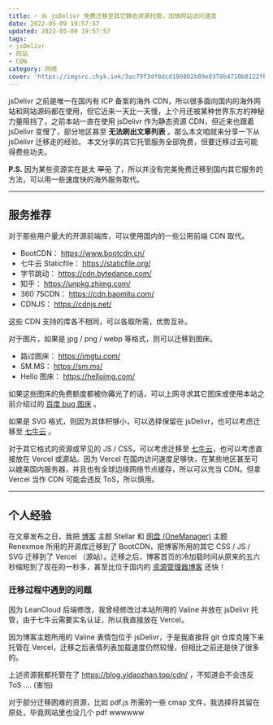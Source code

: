 ```yaml
---
title: ⚡ 从 jsDelivr 免费迁移至其它静态资源托管，加快网站访问速度
date: 2022-05-09 19:57:57
updated: 2022-05-09 19:57:57
tags:
- jsDelivr
- 网站
- CDN
category: 网络
cover: 'https://imgsrc.chyk.ink/3ac79f3df8dcd100802b89e0378b4710b8122fbf.webp'
---
```


jsDelivr 之前是唯一在国内有 ICP 备案的海外 CDN，所以很多面向国内的海外网站和网站源码都在使用，但它近来一天比一天慢，上个月还被某种世界东方的神秘力量阻挡了，之前本站一直在使用 jsDelivr 作为静态资源 CDN，但近来也跟着 jsDelivr 变慢了，部分地区甚至 **无法刷出文章列表** 。那么本文咱就来分享一下从 jsDelivr 迁移走的经验。
本文分享的其它托管服务全部免费，但要迁移过去可能得费些功夫。

**P.S.** 因为某些资源实在是太 ~~罕见~~ 了，所以并没有完美免费迁移到国内其它服务的方法，可以用一些速度快的海外服务取代。

---

## 服务推荐

对于那些用户量大的开源前端库，可以使用国内的一些公用前端 CDN 取代。

- BootCDN： https://www.bootcdn.cn/
- 七牛云 Staticfile： https://staticfile.org/
- 字节跳动： https://cdn.bytedance.com/
- 知乎： https://unpkg.zhimg.com/
- 360 75CDN： https://cdn.baomitu.com/
- CDNJS： https://cdnjs.net/

这些 CDN 支持的库各不相同，可以各取所需，优势互补。

对于图片，如果是 jpg / png / webp 等格式，则可以迁移到图床。

- 路过图床： https://imgtu.com/
- SM.MS： https://sm.ms/
- Hello 图床： https://helloimg.com/

如果这些图床的免费额度都被你薅光了的话，可以上网寻求其它图床或使用本站之前介绍过的 [百度 bug 图床](/2022/03/16/baidu-picbed/) 。

如果是 SVG 格式，则因为其体积够小，可以选择保留在 jsDelivr，也可以考虑迁移至 [七牛云](https://www.qiniu.com/) 。

对于其它格式的资源或罕见的 JS / CSS，可以考虑迁移至 [七牛云](https://www.qiniu.com/)，也可以考虑直接放在 Vercel 或源站。因为 Vercel 在国内访问速度足够快，在某些地区甚至可以媲美国内服务器，并且也有全球边缘网络节点缓存，所以可以充当 CDN。但拿 Vercel 当作 CDN 可能会违反 ToS，所以慎用。

---

## 个人经验

在文章发布之日，我把 [博客](https://blog.yidaozhan.top/) 主题 Stellar 和 [网盘 (OneManager)](https://pan.yidaozhan.top/) 主题 Renexmoe 所用的开源库迁移到了 BootCDN，把博客所用的其它 CSS / JS / SVG 迁移到了 Vercel （源站）。迁移之后，博客首页的冷加载时间从原来的五六秒缩短到了现在的一秒多，甚至比位于国内的 [资源管理器博客](https://zyglq.cn) 还快！

### 迁移过程中遇到的问题

因为 LeanCloud 后端修改，我曾经修改过本站所用的 Valine 并放在 jsDelivr 托管，由于七牛云需要实名认证，所以我直接放在 Vercel。

因为博客主题所用的 Valine 表情包位于 jsDelivr，于是我直接将 git 仓库克隆下来托管在 Vercel，迁移之后表情列表加载速度仍然较慢，但相比之前还是快了很多的。

上述资源我都托管在了 https://blog.yidaozhan.top/cdn/ ，不知道会不会违反 ToS .... (害怕)

对于部分迁移困难的资源，比如 pdf.js 所需的一些 cmap 文件，我选择将其留在原处，毕竟网站里也没几个 pdf wwwwww

